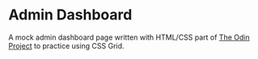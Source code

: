 # Admin Dashboard

A mock admin dashboard page written with HTML/CSS part of [The Odin Project](https://www.theodinproject.com/home) to practice using CSS Grid.
